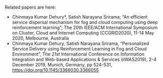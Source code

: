 Related papers are here:

- Chinmaya Kumar Dehury*, Satish Narayana Srirama; “An efficient service dispersal mechanism for fog and cloud computing using deep reinforcement learning”; The 20th IEEE/ACM International Symposium on Cluster, Cloud and Internet Computing (CCGRID2020), 11-14 May 2020, Melbourne, Australia
- Chinmaya Kumar Dehury, Satish Narayana Srirama, “Personalized Service Delivery using Reinforcement Learning in Fog and Cloud Environment”, The 21st International Conference on Information Integration and Web-based Applications & Services (iiWAS2019), 2-4 December 2019, Munich, Germany, pp 524-531, https://doi.org/10.1145/3366030.3366055
